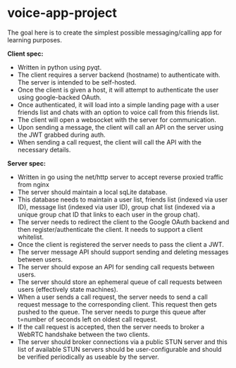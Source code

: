 # voice-app-project

The goal here is to create the simplest possible messaging/calling app for learning purposes.

**Client spec:**

- Written in python using pyqt.
- The client requires a server backend (hostname) to authenticate with. The server is intended to be self-hosted.
- Once the client is given a host, it will attempt to authenticate the user using google-backed OAuth.
- Once authenticated, it will load into a simple landing page with a user friends list and chats with an option to voice call from this friends list.
- The client will open a websocket with the server for communication.
- Upon sending a message, the client will call an API on the server using the JWT grabbed during auth.
- When sending a call request, the client will call the API with the necessary details.

**Server spec:**

- Written in go using the net/http server to accept reverse proxied traffic from nginx
- The server should maintain a local sqLite database.
- This database needs to maintain a user list, friends list (indexed via user ID), message list (indexed via user ID), group chat list (indexed via a unique group chat ID that links to each user in the group chat).
- The server needs to redirect the client to the Google OAuth backend and then register/authenticate the client. It needs to support a client whitelist.
- Once the client is registered the server needs to pass the client a JWT.
- The server message API should support sending and deleting messages between users.
- The server should expose an API for sending call requests between users.
- The server should store an ephemeral queue of call requests between users (effectively state machines).
- When a user sends a call request, the server needs to send a call request message to the corresponding client. This request then gets pushed to the queue. The server needs to purge this queue after t=number of seconds left on oldest call request.
- If the call request is accepted, then the server needs to broker a WebRTC handshake between the two clients.
- The server should broker connections via a public STUN server and this list of available STUN servers should be user-configurable and should be verified periodically as useable by the server.
